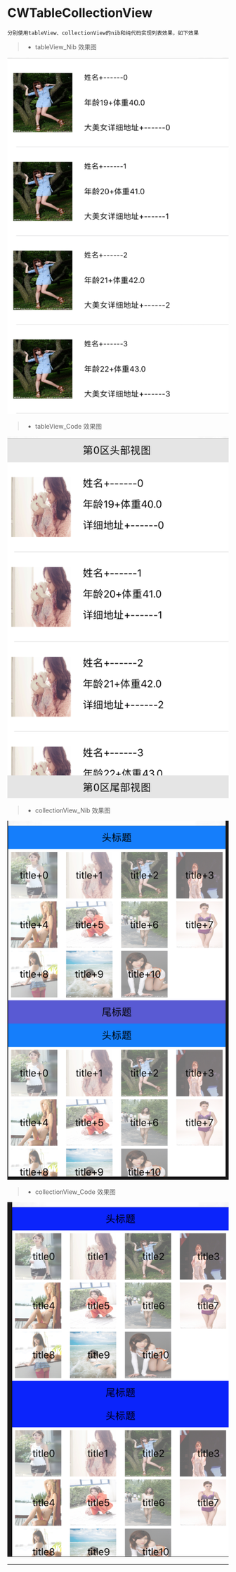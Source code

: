 # CWTableCollectionView

`分别使用tableView、collectionView的nib和纯代码实现列表效果，如下效果`

> * tableView_Nib 效果图

![image](https://github.com/jinweicheng/CWTableCollectionView/blob/master/CWTableCollectionView/Resources/tableView_Nib.png)

> * tableView_Code 效果图

![image](https://github.com/jinweicheng/CWTableCollectionView/blob/master/CWTableCollectionView/Resources/tableView_Code.png)

> * collectionView_Nib 效果图

![image](https://github.com/jinweicheng/CWTableCollectionView/blob/master/CWTableCollectionView/Resources/collectionView_Nib.png)

> * collectionView_Code 效果图

![image](https://github.com/jinweicheng/CWTableCollectionView/blob/master/CWTableCollectionView/Resources/collectionView_Code.png)

----










